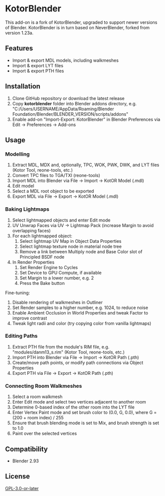 # KotorBlender

This add-on is a fork of KotorBlender, upgraded to support newer versions of Blender. KotorBlender is in turn based on NeverBlender, forked from version 1.23a.

## Features

- Import & export MDL models, including walkmeshes
- Import & export LYT files
- Import & export PTH files

## Installation

1. Clone GitHub repository or download the latest release
1. Copy **kotorblender** folder into Blender addons directory, e.g. "C:/Users/USERNAME/AppData/Roaming/Blender Foundation/Blender/BLENDER_VERSION/scripts/addons"
1. Enable add-on "Import-Export: KotorBlender" in Blender Preferences via Edit → Preferences → Add-ons

## Usage

### Modelling

1. Extract MDL, MDX and, optionally, TPC, WOK, PWK, DWK, and LYT files (Kotor Tool, reone-tools, etc.)
1. Convert TPC files to TGA/TXI (reone-tools)
1. Import MDL into Blender via File → Import → KotOR Model (.mdl)
1. Edit model
1. Select a MDL root object to be exported
1. Export MDL via File → Export → KotOR Model (.mdl)

### Baking Lightmaps

1. Select lightmapped objects and enter Edit mode
1. UV Unwrap Faces via UV → Lightmap Pack (increase Margin to avoid overlapping faces) 
1. For each lightmapped object:
    1. Select lightmap UV Map in Object Data Properties
    1. Select lightmap texture node in material node tree
    1. Remove a link between Multiply node and Base Color slot of Principled BSDF node
1. In Render Properties
    1. Set Render Engine to Cycles
    1. Set Device to GPU Compute, if available
    1. Set Margin to a lower number, e.g. 2
    1. Press the Bake button

Fine-tuning:

1. Disable rendering of walkmeshes in Outliner
1. Set Render samples to a higher number, e.g. 1024, to reduce noise
1. Enable Ambient Occlusion in World Properties and tweak Factor to improve contrast
1. Tweak light radii and color (try copying color from vanilla lightmaps)

### Editing Paths

1. Extract PTH file from the module's RIM file, e.g. "modules/danm13_s.rim" (Kotor Tool, reone-tools, etc.)
1. Import PTH into Blender via File → Import → KotOR Path (.pth)
1. Create/move path points, or modify path connections via Object Properties
1. Export PTH via File → Export → KotOR Path (.pth)

### Connecting Room Walkmeshes

1. Select a room walkmesh
1. Enter Edit mode and select two vertices adjacent to another room
1. Determine 0-based index of the other room into the LYT file
1. Enter Vertex Paint mode and set brush color to (0.0, G, 0.0), where G = (200 + room index) / 255
1. Ensure that brush blending mode is set to Mix, and brush strength is set to 1.0
1. Paint over the selected vertices

## Compatibility

- Blender 2.93

## License

[GPL-3.0-or-later](LICENSE)
